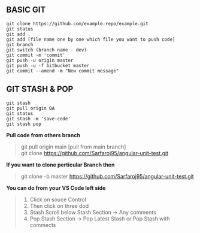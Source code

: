 ## BASIC GIT
```
git clone https://github.com/example.repo/example.git
git status
git add .
git add [file name one by one which file you want to push code]
git branch
git switch (branch name - dev)
git commit -m 'commit'
git push -u origin master
git push -u -f bitbucket master
git commit --amend -m "New commit message"
```

## GIT STASH & POP

```
git stash
git pull origin QA
git status
git stash -m 'save-code'
git stash pop
```

**Pull code from others branch**
> git pull origin main [pull from main branch] <br/>
> git clone https://github.com/Sarfaroj95/angular-unit-test.git

**If you want to clone perticular Branch then**
> git clone -b master https://github.com/Sarfaroj95/angular-unit-test.git

**You can do from your VS Code left side**
   > 1. Click on souce Control 
   > 2. Then click on three dod 
   > 3. Stash Scroll below Stash Section -> Any comments
   > 4. Pop Stash Section -> Pop Latest Stash or Pop Stash with commects
